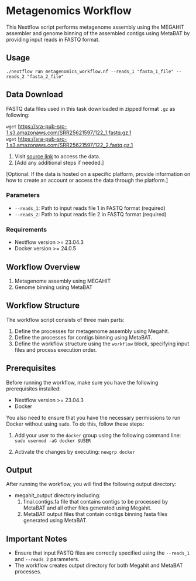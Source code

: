 # Metagenomics Workflow

This Nextflow script performs metagenome assembly using the MEGAHIT assembler and genome binning of the assembled contigs using MetaBAT by providing input reads in FASTQ format.

## Usage

`./nextflow run metagenomics_workflow.nf --reads_1 "fasta_1_file" --reads_2 "fasta_2_file"`

## Data Download

FASTQ data files used in this task downloaded in zipped format `.gz` as following:

`wget` https://sra-pub-src-1.s3.amazonaws.com/SRR25621597/122_1.fastq.gz.1 <br>
`wget` https://sra-pub-src-1.s3.amazonaws.com/SRR25621597/122_2.fastq.gz.1
 

1. Visit [source link](link) to access the data.
2. [Add any additional steps if needed.]

[Optional: If the data is hosted on a specific platform, provide information on how to create an account or access the data through the platform.]


### Parameters

- `--reads_1`: Path to input reads file 1 in FASTQ format (required)
- `--reads_2`: Path to input reads file 2 in FASTQ format (required)

### Requirements

- Nextflow version >= 23.04.3
- Docker version >= 24.0.5

## Workflow Overview

1. Metagenome assembly using MEGAHIT
2. Genome binning using MetaBAT

## Workflow Structure

The workflow script consists of three main parts:

1. Define the processes for metagenome assembly using Megahit. 
2. Define the processes for contigs binning using MetaBAT.
3. Define the workflow structure using the `workflow` block, specifying input files and process execution order.

## Prerequisites

Before running the workflow, make sure you have the following prerequisites installed:

- Nextflow version >= 23.04.3
- Docker

You also need to ensure that you have the necessary permissions to run Docker without using `sudo`. To do this, follow these steps:

1. Add your user to the `docker` group using the following command line: 
`sudo usermod -aG docker $USER`

2. Activate the changes by executing: 
`newgrp docker`

## Output

After running the workflow, you will find the following output directory: 

- megahit_output`directory including:
  1. final.contigs.fa file that contains contigs to be processed by MetaBAT and all other files generated using Megahit.
  2. MetaBAT output files that contain contigs binning fasta files generated using MetaBAT. 

## Important Notes

- Ensure that input FASTQ files are correctly specified using the `--reads_1` and `--reads_2` parameters.
- The workflow creates output directory for both Megahit and MetaBAT processes.
